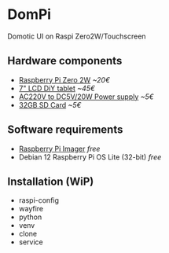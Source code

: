 # DomPi
Domotic UI on Raspi Zero2W/Touchscreen

## Hardware components
 - [Raspberry Pi Zero 2W](https://www.kubii.com/en/nano-computers/3455-raspberry-pi-zero-2-w-wh-3272496319363.html) *~20€*
 - [7" LCD DiY tablet](https://s.click.aliexpress.com/e/_opsU6dP) *~45€*
 - [AC220V to DC5V/20W Power supply](https://s.click.aliexpress.com/e/_omyvcPb) *~5€*
 - [32GB SD Card](https://s.click.aliexpress.com/e/_oC02Weh) *~5€*

## Software requirements
 - [Raspberry Pi Imager](https://www.raspberrypi.com/software/) *free*
 - Debian 12 Raspberry Pi OS Lite (32-bit) *free*

## Installation (WiP)
 - raspi-config
 - wayfire
 - python
 - venv
 - clone
 - service
